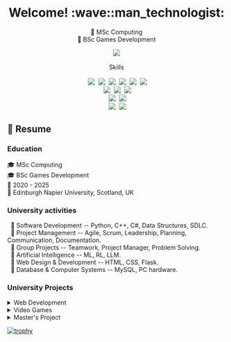 <!--HEADER-->
<h1 align="center"> Welcome! :wave::man_technologist:</h1>
<p align="center"> 📕 MSc Computing  </br>
📙 BSc Games Development</p>
  
<!--SOCIAL MEDIA-->
<p align="center">
  <a href="https://www.linkedin.com/in/edgar-park-706545b7/">
    <img src="https://img.shields.io/badge/LinkedIn-0A66C2?logo=linkedin&logoColor=fff" />
  </a>
</p>

<!--SKILLS-->
<p align='center'>
  Skills</br>
  <br>
  &nbsp;<img src="https://custom-icon-badges.demolab.com/badge/C%23-%23239120.svg?logo=cshrp&logoColor=white"/>
  &nbsp;<img src="https://img.shields.io/badge/C++-%2300599C.svg?logo=c%2B%2B&logoColor=white"/>
  &nbsp;<img src="https://img.shields.io/badge/Python-3776AB?logo=python&logoColor=fff)"/>
  &nbsp;<img src="https://img.shields.io/badge/CSS-1572B6?logo=css3&logoColor=fff"/>
  &nbsp;<img src="https://img.shields.io/badge/HTML-%23E34F26.svg?logo=html5&logoColor=white"/>
  &nbsp;<img src="https://img.shields.io/badge/MySQL-4479A1?logo=mysql&logoColor=fff"/>
  <br>
  &nbsp;<img src="https://custom-icon-badges.demolab.com/badge/Visual%20Studio-5C2D91.svg?&logo=visual-studio&logoColor=white"/>
  &nbsp;<img src="https://custom-icon-badges.demolab.com/badge/Visual%20Studio%20Code-0078d7.svg?logo=vsc&logoColor=white"/>
  &nbsp;<img src="https://img.shields.io/badge/PyCharm-000?logo=pycharm&logoColor=fff"/>
  <br>
  &nbsp;<img src="https://img.shields.io/badge/Git-F05032?logo=git&logoColor=fff"/>
  &nbsp;<img src="https://img.shields.io/badge/GitHub-%23121011.svg?logo=github&logoColor=white"/>
  <br>
  &nbsp;<img src="https://img.shields.io/badge/Trello-0052CC?logo=trello&logoColor=fff"/>
  &nbsp;<img src="https://img.shields.io/badge/Slack-4A154B?logo=slack&logoColor=fff"/>
</p>   

<h2>📃 Resume</h2>
<h3> Education </h3>
🎓 MSc Computing</br>
🎓 BSc Games Development</br>
📅 2020 - 2025</br>
📍 Edinburgh Napier University, Scotland, UK</br>

<h3>University activities</h3>
&nbsp;&nbsp;🔸 Software Development -- Python, C++, C#, Data Structures, SDLC.</br>
&nbsp;&nbsp;🔸 Project Management -- Agile, Scrum, Leadership, Planning, Communication, Documentation.</br>
&nbsp;&nbsp;🔸 Group Projects -- Teamwork, Project Manager, Problem Solving.</br>
&nbsp;&nbsp;🔸 Artificial Intelligence -- ML, RL, LLM.</br>
&nbsp;&nbsp;🔸 Web Design & Development -- HTML, CSS, Flask.</br>
&nbsp;&nbsp;🔸 Database & Computer Systems -- MySQL, PC hardware.</br>

<!-- PERSONAL PROJECTS -->
<!--
<h3>Personal Projects</h3>
<details>
<summary>Robotics (Project TBC)</summary>
</br>
- Development to commence in September</br>
- Further details TBC.
</details>
-->

<!-- UNIVERSITY PROJECTS -->
<h3>University Projects</h3>
<details>
<!-- Web -->
<summary>Web Development</summary>
<br>
• <ins>HTML, CSS, PYTHON, FLASK</ins> </br>
&nbsp;&nbsp; A prototype of a floor navigation app for university campus.</br> 
&nbsp;&nbsp;▫️ Mainly used Python and PyCharm.</br>
&nbsp;&nbsp;▫️ XAMPP for database and Flask web framework.</br>
&nbsp;&nbsp;▫️ Backend navigation built using NetworkX, svgelements, A* pathfinding algorithm.</br>
</br>
The task was to build a navigation app that could be used on campus. The idea is that student could access each floor map, select rooms they are looking for and get the shortest path shown on the map.</br>
  </br>
<img src='https://github.com/EdgarX202/Campus-Navigator-Web-App/blob/main/navigation.gif' width='600'>
<br>
<br>
• <ins>HTML, CSS, PHP, JS</ins> </br>
&nbsp;&nbsp; A prototype of a website for supporting university online learning.</br> 
&nbsp;&nbsp;▫️ Used CSS for styling each page.</br>
&nbsp;&nbsp;▫️ Used JS for client-side validation (validating login form).</br>
&nbsp;&nbsp;▫️ Used PHP for server-side scripting (php session, creating and executing sql queries).</br>
&nbsp;&nbsp;▫️ Used MariaDB to create a database and store student and module details.</br>
</br>
The task was to create a website where a student can login and browse module pages. An admin should be able to add a new student, delete or edit their details as well well enrol a student to a module.</br>
  </br>
<img src='https://github.com/EdgarX202/Web-Development-coursework/blob/master/modulePage.png' width='800'>  
</details>

<details>
<!-- Video Games -->
<summary>Video Games</summary>
<br>
• <ins>C#, Unity, Adobe Illustrator</ins></br> 
</br>
&nbsp;&nbsp;▫️Took on the role of a Project Manager. Worked in an Agile Scrum team.</br>
&nbsp;&nbsp;▫️ In addition, I took extra responsibilities of creating visuals/UI, and some programming tasks.</br>
</br>
<img src='https://github.com/EdgarX202/AzollaGP/blob/master/34.gif' width='600'> </br>
<br>
• <ins>C#, Unity, Aseprite</ins> </br>
</br>
&nbsp;&nbsp;▫️ Worked on the project as a solo developer.</br>
&nbsp;&nbsp;▫️ GDD, visuals/UI, programming, documentation, version control.</br>
</br>
<img src='https://github.com/EdgarX202/2D-Tower-Defence/blob/master/demo.gif' width='600'> </br>
<br>
• <ins>C++, SFML, Adobe Illustrator</ins> </br>
</br>
&nbsp;&nbsp;▫️ Worked in a team of 2.</br> 
&nbsp;&nbsp;▫️ Took charge of visuals/UI, documentation and some programming tasks.</br>
</br>
<img src='https://github.com/EdgarX202/MageMadnessGE/assets/79812399/59c202f2-7581-499b-b467-06ec2d2025b1' width='600'> </br>
</details>

<!-- DISSERTATIONS -->
<details>
<summary>Master's Project</summary>
</br>
• <ins>Python/Flask, React/JavaScript, Ollama(Llama3)</ins></br> 
</br>
This project was developed throughout the summer 2025 (2.5 months).</br>
Version Control, Kanban, Gantt Chart, PyCharm, programming, research, weekly meetings.<br>
<br>
Research Question: How can personalised learning paths affect undergraduate student engagement and learning effectiveness in tech courses (e.g., software development)?<br>
<br>
Repo: https://github.com/EdgarX202/Learning-Path-Generator</br>
</br>
<p align='center'>
  <img src='https://github.com/EdgarX202/Learning-Path-Generator/blob/master/MoodleAI/LPG.gif' width='400'> <br>
</p>
</details>

[![trophy](https://github-profile-trophy.vercel.app/?username=EdgarX202&theme=nord&title=Stars,Followers,Commit,Repositories,Issues,PullRequest,Experience)](https://github.com/ryo-ma/github-profile-trophy)


